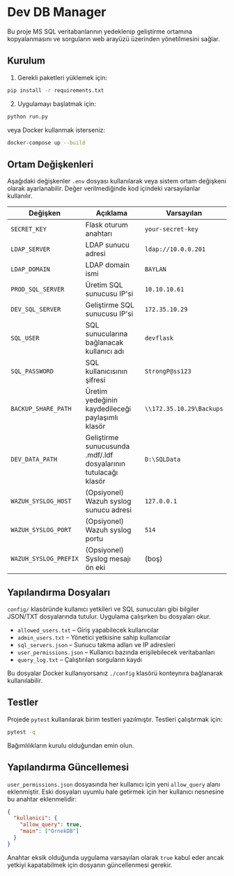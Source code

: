 # Dev DB Manager

Bu proje MS SQL veritabanlarının yedeklenip geliştirme ortamına kopyalanmasını ve sorguların web arayüzü üzerinden yönetilmesini sağlar.

## Kurulum

1. Gerekli paketleri yüklemek için:

```bash
pip install -r requirements.txt
```

2. Uygulamayı başlatmak için:

```bash
python run.py
```

veya Docker kullanmak isterseniz:

```bash
docker-compose up --build
```

## Ortam Değişkenleri

Aşağıdaki değişkenler `.env` dosyası kullanılarak veya sistem ortam değişkeni olarak ayarlanabilir. Değer verilmediğinde kod içindeki varsayılanlar kullanılır.

| Değişken            | Açıklama                                   | Varsayılan |
| ------------------- | ------------------------------------------ | ---------- |
| `SECRET_KEY`        | Flask oturum anahtarı                      | `your-secret-key` |
| `LDAP_SERVER`       | LDAP sunucu adresi                         | `ldap://10.0.0.201` |
| `LDAP_DOMAIN`       | LDAP domain ismi                           | `BAYLAN` |
| `PROD_SQL_SERVER`   | Üretim SQL sunucusu IP'si                  | `10.10.10.61` |
| `DEV_SQL_SERVER`    | Geliştirme SQL sunucusu IP'si              | `172.35.10.29` |
| `SQL_USER`          | SQL sunucularına bağlanacak kullanıcı adı  | `devflask` |
| `SQL_PASSWORD`      | SQL kullanıcısının şifresi                 | `StrongP@ss123` |
| `BACKUP_SHARE_PATH` | Üretim yedeğinin kaydedileceği paylaşımlı klasör | `\\172.35.10.29\Backups` |
| `DEV_DATA_PATH`     | Geliştirme sunucusunda .mdf/.ldf dosyalarının tutulacağı klasör | `D:\SQLData` |
| `WAZUH_SYSLOG_HOST` | (Opsiyonel) Wazuh syslog sunucu adresi     | `127.0.0.1` |
| `WAZUH_SYSLOG_PORT` | (Opsiyonel) Wazuh syslog portu             | `514` |
| `WAZUH_SYSLOG_PREFIX` | (Opsiyonel) Syslog mesajı ön eki          | (boş) |

## Yapılandırma Dosyaları

`config/` klasöründe kullanıcı yetkileri ve SQL sunucuları gibi bilgiler JSON/TXT dosyalarında tutulur. Uygulama çalışırken bu dosyaları okur.

- `allowed_users.txt` – Giriş yapabilecek kullanıcılar
- `admin_users.txt` – Yönetici yetkisine sahip kullanıcılar
- `sql_servers.json` – Sunucu takma adları ve IP adresleri
- `user_permissions.json` – Kullanıcı bazında erişilebilecek veritabanları
- `query_log.txt` – Çalıştırılan sorguların kaydı

Bu dosyalar Docker kullanıyorsanız `./config` klasörü konteynıra bağlanarak kullanılabilir.

## Testler

Projede `pytest` kullanılarak birim testleri yazılmıştır. Testleri çalıştırmak için:

```bash
pytest -q
```

Bağımlılıkların kurulu olduğundan emin olun.

## Yapılandırma Güncellemesi

`user_permissions.json` dosyasında her kullanıcı için yeni `allow_query` alanı eklenmiştir. Eski dosyaları uyumlu hale getirmek için her kullanıcı nesnesine bu anahtar eklenmelidir:

```json
{
  "kullanici": {
    "allow_query": true,
    "main": ["OrnekDB"]
  }
}
```

Anahtar eksik olduğunda uygulama varsayılan olarak `true` kabul eder ancak yetkiyi kapatabilmek için dosyanın güncellenmesi gerekir.
